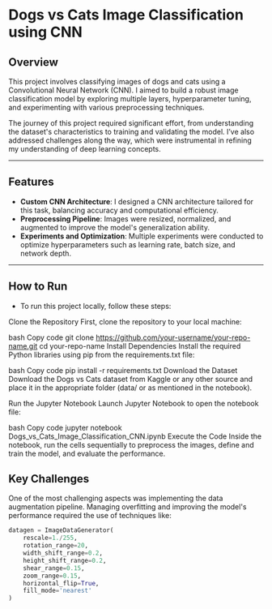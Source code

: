 # Dogs vs Cats Image Classification using CNN

## Overview
This project involves classifying images of dogs and cats using a Convolutional Neural Network (CNN). I aimed to build a robust image classification model by exploring multiple layers, hyperparameter tuning, and experimenting with various preprocessing techniques.

The journey of this project required significant effort, from understanding the dataset's characteristics to training and validating the model. I’ve also addressed challenges along the way, which were instrumental in refining my understanding of deep learning concepts.

---

## Features
- **Custom CNN Architecture**: I designed a CNN architecture tailored for this task, balancing accuracy and computational efficiency.
- **Preprocessing Pipeline**: Images were resized, normalized, and augmented to improve the model's generalization ability.
- **Experiments and Optimization**: Multiple experiments were conducted to optimize hyperparameters such as learning rate, batch size, and network depth.

---
## How to Run
- To run this project locally, follow these steps:

Clone the Repository
First, clone the repository to your local machine:

bash
Copy code
git clone https://github.com/your-username/your-repo-name.git
cd your-repo-name
Install Dependencies
Install the required Python libraries using pip from the requirements.txt file:

bash
Copy code
pip install -r requirements.txt
Download the Dataset
Download the Dogs vs Cats dataset from Kaggle or any other source and place it in the appropriate folder (data/ or as mentioned in the notebook).

Run the Jupyter Notebook
Launch Jupyter Notebook to open the notebook file:

bash
Copy code
jupyter notebook Dogs_vs_Cats_Image_Classification_CNN.ipynb
Execute the Code
Inside the notebook, run the cells sequentially to preprocess the images, define and train the model, and evaluate the performance.

## Key Challenges
One of the most challenging aspects was implementing the data augmentation pipeline. Managing overfitting and improving the model's performance required the use of techniques like:

```python
datagen = ImageDataGenerator(
    rescale=1./255,
    rotation_range=20,
    width_shift_range=0.2,
    height_shift_range=0.2,
    shear_range=0.15,
    zoom_range=0.15,
    horizontal_flip=True,
    fill_mode='nearest'
)
